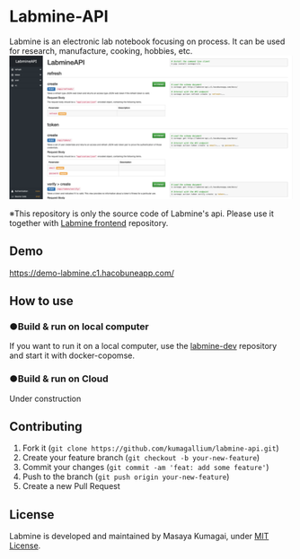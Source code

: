 # Labmine-API
Labmine is an electronic lab notebook focusing on process.
It can be used for research, manufacture, cooking, hobbies, etc.
<img width="1180" alt="vpd-image" src="doc/images/LabmineAPI.png">

※This repository is only the source code of Labmine's api.
Please use it together with <a href="https://github.com/kumagallium/labmine-front">Labmine frontend</a> repository.

## Demo 
https://demo-labmine.c1.hacobuneapp.com/

## How to use
### ●Build & run on local computer
If you want to run it on a local computer, use the <a href="https://github.com/kumagallium/labmine-dev">labmine-dev</a> repository and start it with docker-copomse.

### ●Build & run on Cloud
Under construction

## Contributing
1. Fork it (`git clone https://github.com/kumagallium/labmine-api.git`)
2. Create your feature branch (`git checkout -b your-new-feature`)
3. Commit your changes (`git commit -am 'feat: add some feature'`)
4. Push to the branch (`git push origin your-new-feature`)
5. Create a new Pull Request

## License
Labmine is developed and maintained by Masaya Kumagai, under [MIT License](LICENSE).